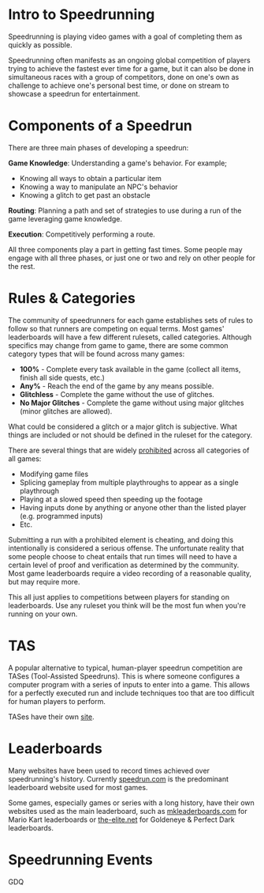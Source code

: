 # Intro to Speedrunning
Speedrunning is playing video games with a goal of completing them as quickly as possible.

Speedrunning often manifests as an ongoing global competition of players trying to achieve the fastest ever time for a game, but it can also be done in simultaneous races with a group of competitors, done on one's own as challenge to achieve one's personal best time, or done on stream to showcase a speedrun for entertainment.

# Components of a Speedrun
There are three main phases of developing a speedrun:

**Game Knowledge**: Understanding a game's behavior. For example;
* Knowing all ways to obtain a particular item 
* Knowing a way to manipulate an NPC's behavior
* Knowing a glitch to get past an obstacle

**Routing**: Planning a path and set of strategies to use during a run of the game leveraging game knowledge.

**Execution**: Competitively performing a route.

All three components play a part in getting fast times. Some people may engage with all three phases, or just one or two and rely on other people for the rest. 


# Rules & Categories
The community of speedrunners for each game establishes sets of rules to follow so that runners are competing on equal terms. Most games' leaderboards will have a few different rulesets, called categories. Although specifics may change from game to game, there are some common category types that will be found across many games:

* **100%** - Complete every task available in the game (collect all items, finish all side quests, etc.)
* **Any%** - Reach the end of the game by any means possible.
* **Glitchless** - Complete the game without the use of glitches. 
* **No Major Glitches** - Complete the game without using major glitches (minor glitches are allowed).

What could be considered a glitch or a major glitch is subjective. What things are included or not should be defined in the ruleset for the category.

There are several things that are widely [prohibited](https://www.speedrun.com/knowledgebase/site-rules) across all categories of all games:
* Modifying game files
* Splicing gameplay from multiple playthroughs to appear as a single playthrough
* Playing at a slowed speed then speeding up the footage 
* Having inputs done by anything or anyone other than the listed player (e.g. programmed inputs)
* Etc.

Submitting a run with a prohibited element is cheating, and doing this intentionally is considered a serious offense. The unfortunate reality that some people choose to cheat entails that run times will need to have a certain level of proof and verification as determined by the community. Most game leaderboards require a video recording of a reasonable quality, but may require more.

This all just applies to competitions between players for standing on leaderboards. Use any ruleset you think will be the most fun when you're running on your own. 


# TAS
A popular alternative to typical, human-player speedrun competition are TASes (Tool-Assisted Speedruns). This is where someone configures a computer program with a series of inputs to enter into a game. This allows for a perfectly executed run and include techniques too that are too difficult for human players to perform.

TASes have their own [site](https://www.tasvideos.org).




# Leaderboards
Many websites have been used to record times achieved over speedrunning's history. Currently [speedrun.com](https://www.speedrun.com/) is the predominant leaderboard website used for most games.

Some games, especially games or series with a long history, have their own websites used as the main leaderboard, such as [mkleaderboards.com](https://www.mkleaderboards.com/) for Mario Kart leaderboards or [the-elite.net](https://www.the-elite.net/) for Goldeneye & Perfect Dark leaderboards.


# Speedrunning Events

GDQ

